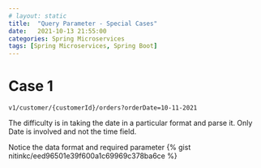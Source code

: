 ```yaml
---
# layout: static
title:  "Query Parameter - Special Cases"
date:   2021-10-13 21:55:00
categories: Spring Microservices
tags: [Spring Microservices, Spring Boot]
---
```


# Case 1 

```
v1/customer/{customerId}/orders?orderDate=10-11-2021
```
The difficulty is in taking the date in a particular format and parse it. Only Date is involved and not the time field.

Notice the data format and required parameter
{% gist nitinkc/eed96501e39f600a1c69969c378ba6ce %}

